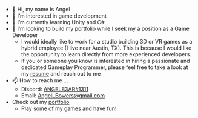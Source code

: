 - 👋 Hi, my name is Angel
- 👀 I’m interested in game development
- 🌱 I’m currently learning Unity and C#
- 💞️ I’m looking to build my portfolio while I seek my a position as a Game Developer
  - I would ideally like to work for a studio building 3D or VR games as a hybrid employee (I live near Austin, TX).  This is because I would like the opportunity to learn directly from more experienced developers.
  - If you or someone you know is interested in hiring a passionate and dedicated Gameplay Programmer, please feel free to take a look at my [resume](https://mega.nz/file/X3ojzJoK#bOuyNxdY8yTP3RuRf8oJHtgfKL2cEinsSknTYa5QrmQ) and reach out to me
- 📫 How to reach me ... 
  -    Discord: [ANGELB3AR#1311](discordapp.com/users/ANGELB3AR#1311)
  -    Email:  AngelLBowers@gmail.com
- Check out my [portfolio](https://angelb3ar.itch.io/)
  - Play some of my games and have fun!

<!---
ANGELB3AR/ANGELB3AR is a ✨ special ✨ repository because its `README.md` (this file) appears on your GitHub profile.
You can click the Preview link to take a look at your changes.
--->
